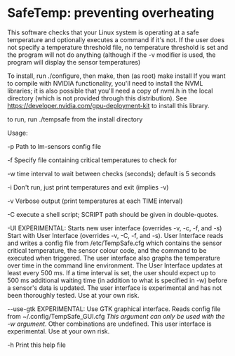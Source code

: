# SafeTemp: preventing overheating

This software checks that your Linux system is operating at a safe temperature and optionally executes a command if it's not.  If the user does not specify a temperature threshold file, no temperature threshold is set and the program will not do anything (although if the -v modifier is used, the program will display the sensor temperatures)

To install, run ./configure, then make, then (as root) make install
If you want to compile with NVIDIA functionality, you'll need to install the NVML libraries; it is also possible that you'll need a copy of nvml.h in the local directory (which is not provided through this distribution).  See https://developer.nvidia.com/gpu-deployment-kit to install this library.

to run, run ./tempsafe from the install directory

Usage: 

-p	        Path to lm-sensors config file

-f              Specify file containing critical temperatures to check for

-w	        time interval to wait between checks (seconds); default is 5 seconds

-i	        Don't run, just print temperatures and exit (implies -v)

-v	        Verbose output (print temperatures at each TIME interval)

-C              execute a shell script; 
    		        SCRIPT path should be given in double-quotes.
    		 
-UI             EXPERIMENTAL: Starts new user interface (overrides -v, -c, -f, and -s) Start with User Interface (overrides -v, -C, -f, and -s).  User Interface reads and writes a config file from /etc/TempSafe.cfg which contains the sensor critical temperature, the sensor colour code, and the command to be executed when triggered.  The user interface also graphs the temperature over time in the command line environment.  The User Interface updates at least every 500 ms.  If a time interval is set, the user should expect up to 500 ms additional waiting time (in addition to what is specified in -w) before a sensor's data is updated.
                         The user interface is experimental and has not been thoroughly tested.  Use at your own risk.
                
--use-gtk       EXPERIMENTAL: Use GTK graphical interface.  Reads config file from ~/.config/TempSafe_GUI.cfg
                        *This argument can only be used with the -w argument*.  Other combinations are undefined.
                        This user interface is experimental.  Use at your own risk.
    		 
-h	        Print this help file
